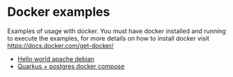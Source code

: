 # Docker examples
Examples of usage with docker. You must have docker installed and running to execute the examples, for more details on how to install docker visit https://docs.docker.com/get-docker/

+ [Hello world apache debian]()
+ [Quarkus + postgres docker compose]()

